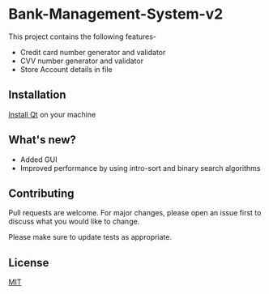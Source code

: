# Bank-Management-System-v2
This project contains the following features-  
* Credit card number generator and validator 
* CVV number generator and validator 
* Store Account details in file

## Installation
[Install Qt](shorturl.at/cvL56) on your machine

## What's new?
* Added GUI
* Improved performance by using intro-sort and binary search algorithms


## Contributing
Pull requests are welcome. For major changes, please open an issue first to discuss what you would like to change.

Please make sure to update tests as appropriate.

## License
[MIT](https://choosealicense.com/licenses/mit/)

